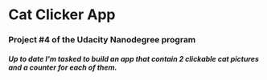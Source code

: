 # Cat Clicker App

### Project #4 of the Udacity Nanodegree program

##### Up to date I'm tasked to build an app that contain 2 clickable cat pictures and a counter for each of them. 